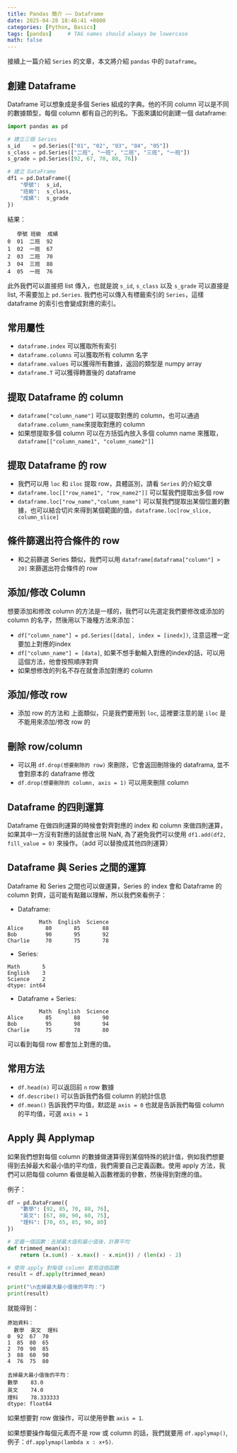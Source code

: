 ```yaml
---
title: Pandas 簡介 —— Dataframe
date: 2025-04-28 18:46:41 +0800
categories: [Python, Basics]
tags: [pandas]     # TAG names should always be lowercase
math: false
---
```


接續上一篇介紹 `Series` 的文章，本文將介紹 `pandas` 中的 `Dataframe`。

## 創建 Dataframe

Dataframe 可以想象成是多個 Series 組成的字典。他的不同 column 可以是不同的數據類型，每個 column 都有自己的列名。下面來講如何創建一個 dataframe:

```python
import pandas as pd

# 建立三個 Series
s_id    = pd.Series(["01", "02", "03", "04", "05"])
s_class = pd.Series(["二班", "一班", "二班", "三班", "一班"])
s_grade = pd.Series([92, 67, 70, 88, 76])

# 建立 DataFrame
df1 = pd.DataFrame({
    "學號":  s_id,
    "班級":  s_class,
    "成績":  s_grade
})
```

結果：

```
   學號 班級  成績
0  01  二班  92
1  02  一班  67
2  03  二班  70
3  04  三班  88
4  05  一班  76
```

此外我們可以直接把 list 傳入，也就是說 `s_id`, `s_class` 以及 `s_grade` 可以直接是 list, 不需要加上 `pd.Series`. 我們也可以傳入有標籤索引的 `Series`，這樣 dataframe 的索引也會變成對應的索引。

## 常用屬性

* `dataframe.index` 可以獲取所有索引
* `dataframe.columns` 可以獲取所有 column 名字
* `dataframe.values` 可以獲得所有數據，返回的類型是 numpy array
* `dataframe.T` 可以獲得轉置後的 dataframe

## 提取 Dataframe 的 column

* `dataframe["column_name"]` 可以提取對應的 column，也可以通過 `dataframe.column_name`來提取對應的 column` `&#x20;
* 如果想提取多個 column 可以在方括弧內放入多個 column name 來獲取，`dataframe[["column_name1", "column_name2"]]`

## 提取 Dataframe 的 row

* 我們可以用 `loc` 和 `iloc` 提取 row，具體區別，請看 `Series` 的介紹文章
* `dataframe.loc[["row_name1", "row_name2"]]` 可以幫我們提取出多個 row
* `dataframe.loc["row_name","column_name"]` 可以幫我們提取出某個位置的數據，也可以結合切片來得到某個範圍的值，`dataframe.loc[row_slice, column_slice]`

## 條件篩選出符合條件的 row

* 和之前篩選 Series 類似，我們可以用 `dataframe[dataframa["column"] > 20]` 來篩選出符合條件的 row

## 添加/修改 Column

想要添加和修改 column 的方法是一樣的，我們可以先選定我們要修改或添加的 column 的名字，然後用以下幾種方法來添加：

* `df["column_name"] = pd.Series([data], index = [inedx])`, 注意這裡一定要加上對應的index
* `df["column_name"] = [data]`, 如果不想手動輸入對應的index的話，可以用這個方法，他會按照順序對齊
* 如果想修改的列名不存在就會添加對應的 column

## 添加/修改 row

* 添加 row 的方法和 上面類似，只是我們要用到 `loc`, 這裡要注意的是 `iloc` 是不能用來添加/修改 row 的

## 刪除 row/column

* 可以用 `df.drop(想要刪除的 row)` 來刪除，它會返回刪除後的 dataframa, 並不會對原本的 dataframe 修改
* `df.drop(想要刪除的 column, axis = 1)` 可以用來刪除 column

## Dataframe 的四則運算

Dataframe 在做四則運算的時候會對齊對應的 index 和 column 來做四則運算，如果其中一方沒有對應的話就會出現 NaN, 為了避免我們可以使用 `df1.add(df2, fill_value = 0)` 來操作。（add 可以替換成其他四則運算）

## Dataframe 與 Series 之間的運算

Dataframe 和 Series 之間也可以做運算，Series 的 index 會和 Dataframe 的 column 對齊，這可能有點難以理解，所以我們來看例子：

* Dataframe:

```
          Math  English  Science
Alice       80       85       88
Bob         90       95       92
Charlie     70       75       78
```

* Series:

```
Math       5
English    3
Science    2
dtype: int64
```

* Dataframe + Series:

```
          Math  English  Science
Alice       85       88       90
Bob         95       98       94
Charlie     75       78       80
```

可以看到每個 row 都會加上對應的值。

## 常用方法

* `df.head(n)` 可以返回前 `n` row 數據
* `df.describe()` 可以告訴我們各個 column 的統計信息
* `df.mean()` 告訴我們平均值，默認是 `axis = 0` 也就是告訴我們每個 column 的平均值，可選 `axis = 1`

## Apply 與 Applymap

如果我們想對每個 column 的數據做運算得到某個特殊的統計值，例如我們想要得到去掉最大和最小值的平均值，我們需要自己定義函數。使用 apply 方法，我們可以把每個 column 看做是輸入函數裡面的參數，然後得到對應的值。

例子：

```python
df = pd.DataFrame({
    "數學": [92, 85, 70, 88, 76],
    "英文": [67, 80, 90, 60, 75],
    "理科": [70, 65, 85, 90, 80]
})

# 定義一個函數：去掉最大值和最小值後，計算平均
def trimmed_mean(x):
    return (x.sum() - x.max() - x.min()) / (len(x) - 2)

# 使用 apply 對每個 column 套用這個函數
result = df.apply(trimmed_mean)

print("\n去掉最大最小值後的平均：")
print(result)
```

就能得到：

```
原始資料：
  數學  英文  理科
0  92  67  70
1  85  80  65
2  70  90  85
3  88  60  90
4  76  75  80

去掉最大最小值後的平均：
數學    83.0
英文    74.0
理科    78.333333
dtype: float64
```

如果想要對 row 做操作，可以使用參數 `axis = 1`.

如果想要操作每個元素而不是 row 或 column 的話，我們就要用 `df.applymap()`, 例子：`df.applymap(lambda x : x+5)`.
